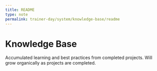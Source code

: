 ```yaml
---
title: README
type: note
permalink: trainer-day/system/knowledge-base/readme
---
```


# Knowledge Base

Accumulated learning and best practices from completed projects. Will grow organically as projects are completed.